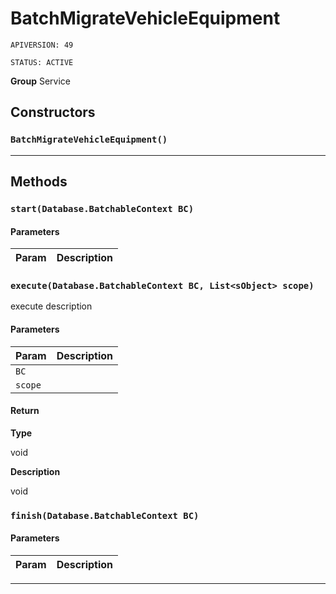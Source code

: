 # BatchMigrateVehicleEquipment

`APIVERSION: 49`

`STATUS: ACTIVE`

**Group** Service

## Constructors
### `BatchMigrateVehicleEquipment()`
---
## Methods
### `start(Database.BatchableContext BC)`
#### Parameters
|Param|Description|
|---|---|

### `execute(Database.BatchableContext BC, List<sObject> scope)`

execute description

#### Parameters
|Param|Description|
|---|---|
|`BC`||
|`scope`||

#### Return

**Type**

void

**Description**

void

### `finish(Database.BatchableContext BC)`
#### Parameters
|Param|Description|
|---|---|

---
